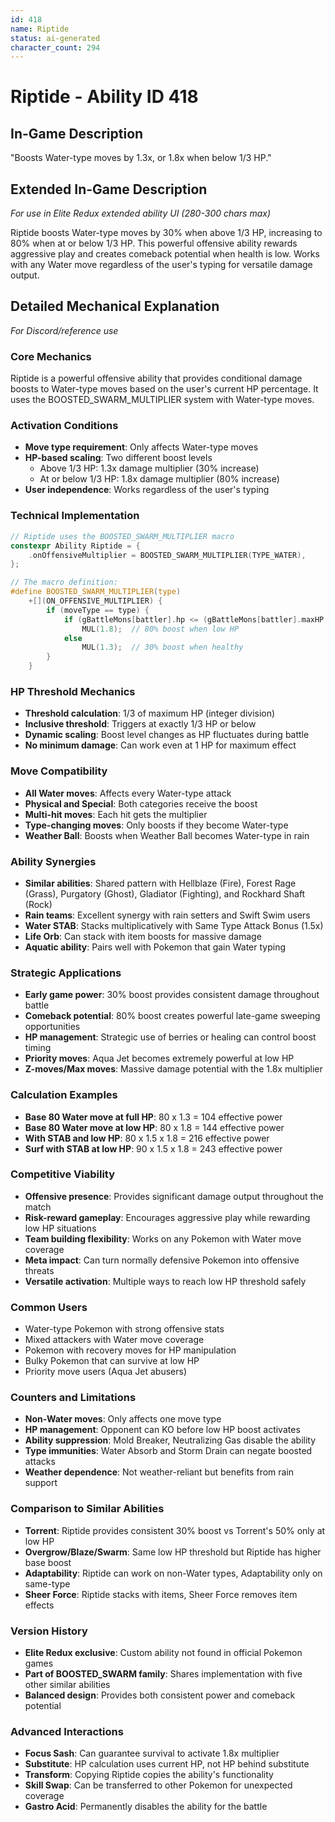 ```yaml
---
id: 418
name: Riptide
status: ai-generated
character_count: 294
---
```


# Riptide - Ability ID 418

## In-Game Description
"Boosts Water-type moves by 1.3x, or 1.8x when below 1/3 HP."

## Extended In-Game Description
*For use in Elite Redux extended ability UI (280-300 chars max)*

Riptide boosts Water-type moves by 30% when above 1/3 HP, increasing to 80% when at or below 1/3 HP. This powerful offensive ability rewards aggressive play and creates comeback potential when health is low. Works with any Water move regardless of the user's typing for versatile damage output.

## Detailed Mechanical Explanation
*For Discord/reference use*

### Core Mechanics
Riptide is a powerful offensive ability that provides conditional damage boosts to Water-type moves based on the user's current HP percentage. It uses the BOOSTED_SWARM_MULTIPLIER system with Water-type moves.

### Activation Conditions
- **Move type requirement**: Only affects Water-type moves
- **HP-based scaling**: Two different boost levels
  - Above 1/3 HP: 1.3x damage multiplier (30% increase)
  - At or below 1/3 HP: 1.8x damage multiplier (80% increase)
- **User independence**: Works regardless of the user's typing

### Technical Implementation
```c
// Riptide uses the BOOSTED_SWARM_MULTIPLIER macro
constexpr Ability Riptide = {
    .onOffensiveMultiplier = BOOSTED_SWARM_MULTIPLIER(TYPE_WATER),
};

// The macro definition:
#define BOOSTED_SWARM_MULTIPLIER(type)
    +[](ON_OFFENSIVE_MULTIPLIER) {
        if (moveType == type) {
            if (gBattleMons[battler].hp <= (gBattleMons[battler].maxHP / 3))
                MUL(1.8);  // 80% boost when low HP
            else
                MUL(1.3);  // 30% boost when healthy
        }
    }
```

### HP Threshold Mechanics
- **Threshold calculation**: 1/3 of maximum HP (integer division)
- **Inclusive threshold**: Triggers at exactly 1/3 HP or below
- **Dynamic scaling**: Boost level changes as HP fluctuates during battle
- **No minimum damage**: Can work even at 1 HP for maximum effect

### Move Compatibility
- **All Water moves**: Affects every Water-type attack
- **Physical and Special**: Both categories receive the boost
- **Multi-hit moves**: Each hit gets the multiplier
- **Type-changing moves**: Only boosts if they become Water-type
- **Weather Ball**: Boosts when Weather Ball becomes Water-type in rain

### Ability Synergies
- **Similar abilities**: Shared pattern with Hellblaze (Fire), Forest Rage (Grass), Purgatory (Ghost), Gladiator (Fighting), and Rockhard Shaft (Rock)
- **Rain teams**: Excellent synergy with rain setters and Swift Swim users
- **Water STAB**: Stacks multiplicatively with Same Type Attack Bonus (1.5x)
- **Life Orb**: Can stack with item boosts for massive damage
- **Aquatic ability**: Pairs well with Pokemon that gain Water typing

### Strategic Applications
- **Early game power**: 30% boost provides consistent damage throughout battle
- **Comeback potential**: 80% boost creates powerful late-game sweeping opportunities
- **HP management**: Strategic use of berries or healing can control boost timing
- **Priority moves**: Aqua Jet becomes extremely powerful at low HP
- **Z-moves/Max moves**: Massive damage potential with the 1.8x multiplier

### Calculation Examples
- **Base 80 Water move at full HP**: 80 x 1.3 = 104 effective power
- **Base 80 Water move at low HP**: 80 x 1.8 = 144 effective power
- **With STAB and low HP**: 80 x 1.5 x 1.8 = 216 effective power
- **Surf with STAB at low HP**: 90 x 1.5 x 1.8 = 243 effective power

### Competitive Viability
- **Offensive presence**: Provides significant damage output throughout the match
- **Risk-reward gameplay**: Encourages aggressive play while rewarding low HP situations
- **Team building flexibility**: Works on any Pokemon with Water move coverage
- **Meta impact**: Can turn normally defensive Pokemon into offensive threats
- **Versatile activation**: Multiple ways to reach low HP threshold safely

### Common Users
- Water-type Pokemon with strong offensive stats
- Mixed attackers with Water move coverage
- Pokemon with recovery moves for HP manipulation
- Bulky Pokemon that can survive at low HP
- Priority move users (Aqua Jet abusers)

### Counters and Limitations
- **Non-Water moves**: Only affects one move type
- **HP management**: Opponent can KO before low HP boost activates
- **Ability suppression**: Mold Breaker, Neutralizing Gas disable the ability
- **Type immunities**: Water Absorb and Storm Drain can negate boosted attacks
- **Weather dependence**: Not weather-reliant but benefits from rain support

### Comparison to Similar Abilities
- **Torrent**: Riptide provides consistent 30% boost vs Torrent's 50% only at low HP
- **Overgrow/Blaze/Swarm**: Same low HP threshold but Riptide has higher base boost
- **Adaptability**: Riptide can work on non-Water types, Adaptability only on same-type
- **Sheer Force**: Riptide stacks with items, Sheer Force removes item effects

### Version History
- **Elite Redux exclusive**: Custom ability not found in official Pokemon games
- **Part of BOOSTED_SWARM family**: Shares implementation with five other similar abilities
- **Balanced design**: Provides both consistent power and comeback potential

### Advanced Interactions
- **Focus Sash**: Can guarantee survival to activate 1.8x multiplier
- **Substitute**: HP calculation uses current HP, not HP behind substitute
- **Transform**: Copying Riptide copies the ability's functionality
- **Skill Swap**: Can be transferred to other Pokemon for unexpected coverage
- **Gastro Acid**: Permanently disables the ability for the battle